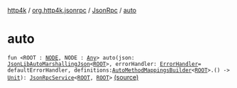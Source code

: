 [http4k](../../index.md) / [org.http4k.jsonrpc](../index.md) / [JsonRpc](index.md) / [auto](./auto.md)

# auto

`fun <ROOT : `[`NODE`](auto.md#NODE)`, NODE : `[`Any`](https://kotlinlang.org/api/latest/jvm/stdlib/kotlin/-any/index.html)`> auto(json: `[`JsonLibAutoMarshallingJson`](../../org.http4k.format/-json-lib-auto-marshalling-json/index.md)`<`[`ROOT`](auto.md#ROOT)`>, errorHandler: `[`ErrorHandler`](../-error-handler.md)` = defaultErrorHandler, definitions: `[`AutoMethodMappingsBuilder`](../-auto-method-mappings-builder/index.md)`<`[`ROOT`](auto.md#ROOT)`>.() -> `[`Unit`](https://kotlinlang.org/api/latest/jvm/stdlib/kotlin/-unit/index.html)`): `[`JsonRpcService`](../-json-rpc-service/index.md)`<`[`ROOT`](auto.md#ROOT)`, `[`ROOT`](auto.md#ROOT)`>` [(source)](https://github.com/http4k/http4k/blob/master/http4k-jsonrpc/src/main/kotlin/org/http4k/jsonrpc/jsonRpc.kt#L7)
